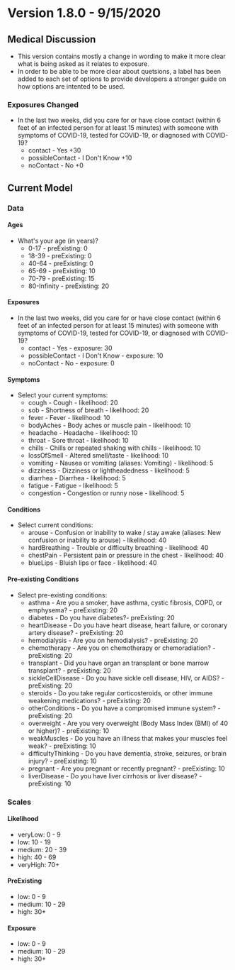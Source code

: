 # Version 1.8.0 - 9/15/2020

## Medical Discussion

- This version contains mostly a change in wording to make it more clear what is being asked as it relates to exposure.
- In order to be able to be more clear about quetsions, a label has been added to each set of options to provide developers a stronger guide on how options are intented to be used.

### Exposures Changed

- In the last two weeks, did you care for or have close contact (within 6 feet of an infected person for at least 15 minutes) with someone with symptoms of COVID-19, tested for COVID-19, or diagnosed with COVID-19?
  - contact - Yes +30
  - possibleContact - I Don't Know +10
  - noContact - No +0

## Current Model

### Data

#### Ages

- What's your age (in years)?
  - 0-17 - preExisting: 0
  - 18-39 - preExisting: 0
  - 40-64 - preExisting: 0
  - 65-69 - preExisting: 10
  - 70-79 - preExisting: 15
  - 80-Infinity - preExisting: 20

#### Exposures

- In the last two weeks, did you care for or have close contact (within 6 feet of an infected person for at least 15 minutes) with someone with symptoms of COVID-19, tested for COVID-19, or diagnosed with COVID-19?
  - contact - Yes - exposure: 30
  - possibleContact - I Don't Know - exposure: 10
  - noContact - No - exposure: 0

#### Symptoms

- Select your current symptoms:
  - cough - Cough - likelihood: 20
  - sob - Shortness of breath - likelihood: 20
  - fever - Fever - likelihood: 10
  - bodyAches - Body aches or muscle pain - likelihood: 10
  - headache - Headache - likelihood: 10
  - throat - Sore throat - likelihood: 10
  - chills - Chills or repeated shaking with chills - likelihood: 10
  - lossOfSmell - Altered smell/taste - likelihood: 10
  - vomiting - Nausea or vomiting (aliases: Vomiting) - likelihood: 5
  - dizziness - Dizziness or lightheadedness - likelihood: 5
  - diarrhea - Diarrhea - likelihood: 5
  - fatigue - Fatigue - likelihood: 5
  - congestion - Congestion or runny nose - likelihood: 5

#### Conditions

- Select current conditions:
  - arouse - Confusion or inability to wake / stay awake (aliases: New confusion or inability to arouse) - likelihood: 40
  - hardBreathing - Trouble or difficulty breathing - likelihood: 40
  - chestPain - Persistent pain or pressure in the chest - likelihood: 40
  - blueLips - Bluish lips or face - likelihood: 40

#### Pre-existing Conditions

- Select pre-existing conditions:
  - asthma - Are you a smoker, have asthma, cystic fibrosis, COPD, or emphysema? - preExisting: 20
  - diabetes - Do you have diabetes?- preExisting: 20
  - heartDisease - Do you have heart disease, heart failure, or coronary artery disease? - preExisting: 20
  - hemodialysis - Are you on hemodialysis? - preExisting: 20
  - chemotherapy - Are you on chemotherapy or chemoradiation? - preExisting: 20
  - transplant - Did you have organ an transplant or bone marrow transplant? - preExisting: 20
  - sickleCellDisease - Do you have sickle cell disease, HIV, or AIDS? - preExisting: 20
  - steroids - Do you take regular corticosteroids, or other immune weakening medications? - preExisting: 20
  - otherConditions - Do you have a compromised immune system? - preExisting: 20
  - overweight - Are you very overweight (Body Mass Index (BMI) of 40 or higher)? - preExisting: 10
  - weakMuscles - Do you have an illness that makes your muscles feel weak? - preExisting: 10
  - difficultyThinking - Do you have dementia, stroke, seizures, or brain injury? - preExisting: 10
  - pregnant - Are you pregnant or recently pregnant? - preExisting: 10
  - liverDisease - Do you have liver cirrhosis or liver disease? - preExisting: 10

### Scales

#### Likelihood

- veryLow: 0 - 9
- low: 10 - 19
- medium: 20 - 39
- high: 40 - 69
- veryHigh: 70+

#### PreExisting

- low: 0 - 9
- medium: 10 - 29
- high: 30+

#### Exposure

- low: 0 - 9
- medium: 10 - 29
- high: 30+
